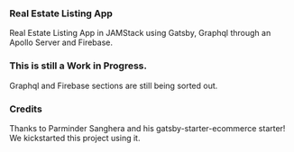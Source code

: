### Real Estate Listing App
Real Estate Listing App in JAMStack using Gatsby, Graphql through an Apollo Server and Firebase.

### This is still a Work in Progress.
Graphql and Firebase sections are still being sorted out.

### Credits
Thanks to Parminder Sanghera and his gatsby-starter-ecommerce starter! We kickstarted this project using it.